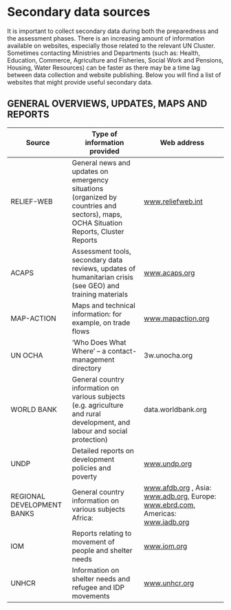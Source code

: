 # Secondary data sources
It is important to collect secondary data during both the preparedness and the assessment phases. There is an increasing amount of information available on websites, especially those related to the relevant UN Cluster. Sometimes contacting Ministries and Departments (such as: Health, Education, Commerce, Agriculture and Fisheries, Social Work and Pensions, Housing, Water Resources) can be faster as there may be a time lag between data collection and website publishing. Below you will find a list of websites that might provide useful secondary data.

## GENERAL OVERVIEWS, UPDATES, MAPS AND REPORTS

| Source | Type of information provided | 	Web address |
|--------|------------------------------|---------------|
| RELIEF-WEB |	General news and updates on emergency situations (organized by countries and sectors), maps, OCHA Situation Reports, Cluster Reports |	www.reliefweb.int |
| ACAPS |Assessment tools, secondary data reviews, updates of humanitarian crisis (see GEO) and training materials | www.acaps.org |
| MAP-ACTION |	Maps and technical information: for example, on trade flows |	www.mapaction.org |
| UN OCHA |	‘Who Does What Where’ – a contact-management directory |	3w.unocha.org |
| WORLD BANK |	General country information on various subjects (e.g. agriculture and rural development, and labour and social protection) |	data.worldbank.org |
| UNDP |	Detailed reports on development policies and poverty | 	www.undp.org
| REGIONAL DEVELOPMENT BANKS |	General country information on various subjects	Africa: | www.afdb.org , Asia: www.adb.org, Europe: www.ebrd.com, Americas: www.iadb.org |
| IOM |	Reports relating to movement of people and shelter needs |	www.iom.org |
| UNHCR |	Information on shelter needs and refugee and IDP movements |	www.unhcr.org |
